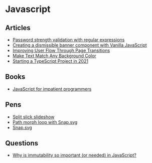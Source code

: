 # Javascript

## Articles

- [Password strength validation with regular expressions](https://www.zorched.net/2009/05/08/password-strength-validation-with-regular-expressions/)
- [Creating a dismissible banner component with Vanilla JavaScript](https://medium.com/front-end-weekly/creating-a-dismissible-banner-component-ad02493b1cc2)
- [Improving User Flow Through Page Transitions
  ](https://www.smashingmagazine.com/2016/07/improving-user-flow-through-page-transitions/)
- [Make Text Match Any Background Color](https://jfelix.info/blog/how-to-make-a-text-color-fit-any-background-color)
- [Starting a TypeScript Project in 2021](https://www.metachris.com/2021/04/starting-a-typescript-project-in-2021/)

## Books

- [JavaScript for impatient programmers
  ](https://exploringjs.com/impatient-js/toc.html)

## Pens

- [Split slick slideshow](https://codepen.io/supah/pen/zZaPeE)
- [Path morph loop with Snap.svg](https://codepen.io/loac-fr/pen/oXVJoj)
- [Snap.svg](http://jsfiddle.net/rgWLT/1/)

## Questions

- [Why is immutability so important (or needed) in JavaScript?](https://stackoverflow.com/questions/34385243/why-is-immutability-so-important-or-needed-in-javascript)
